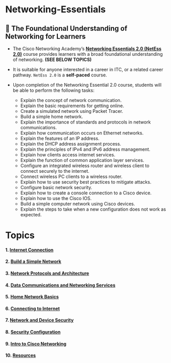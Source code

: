 # Networking-Essentials
## 📡 The Foundational Understanding of Networking for Learners

- The Cisco Networking Academy’s **[Networking Essentials 2.0 (NetEss 2.0)](https://skillsforall.com/course/networking-essentials)** course provides learners with a broad foundational understanding of networking. **(SEE BELOW TOPICS)**
<!--
- This repository is **<ins>Open For Contributions</ins>**. 

- Before contributing, ensure you have read the [CONTRIBUTING GUIDELINES](https://github.com/ShubhamJagtap2000/Networking-Essentials/blob/main/CONTRIBUTING.md).
-->

<!-- This repo is currently **<ins>under maintainance</ins>**, it will be opened for contributions soon. You can still raise issues for feature requests (but not PR). -->

- It is suitable for anyone interested in a career in ITC, or a related career pathway. `NetEss 2.0` is a **self-paced** course.

- Upon completion of the Networking Essential 2.0 course, students will be able to perform the following tasks:

    - Explain the concept of network communication.
    - Explain the basic requirements for getting online.
    - Create a simulated network using Packet Tracer.
    - Build a simple home network.
    - Explain the importance of standards and protocols in network communications.
    - Explain how communication occurs on Ethernet networks.
    - Explain the features of an IP address.
    - Explain the DHCP address assignment process.
    - Explain the principles of IPv4 and IPv6 address management.
    - Explain how clients access internet services.
    - Explain the function of common application layer services.
    - Configure an integrated wireless router and wireless client to connect securely to the internet.
    - Connect wireless PC clients to a wireless router.
    - Explain how to use security best practices to mitigate attacks.
    - Configure basic network security.
    - Explain how to create a console connection to a Cisco device.
    - Explain how to use the Cisco IOS.
    - Build a simple computer network using Cisco devices.
    - Explain the steps to take when a new configuration does not work as expected.

# Topics

#### 1. [Internet Connection](https://github.com/ShubhamJagtap2000/Networking-Essentials/tree/main/01.%20Internet%20Connection)
#### 2. [Build a Simple Network](https://github.com/ShubhamJagtap2000/Networking-Essentials/tree/main/02.%20Build%20%20a%20Simple%20Network)
#### 3. [Network Protocols and Architecture](https://github.com/ShubhamJagtap2000/Networking-Essentials/tree/main/03.%20Network%20Protocols%20and%20Architecture)
#### 4. [Data Communications and Networking Services](https://github.com/ShubhamJagtap2000/Networking-Essentials/tree/main/04.%20Data%20Communications%20and%20Network%20Services)
#### 5. [Home Network Basics](https://github.com/ShubhamJagtap2000/Networking-Essentials/tree/main/05.%20Home%20Network%20Basics)
#### 6. [Connecting to Internet](https://github.com/ShubhamJagtap2000/Networking-Essentials/tree/main/06.%20Connecting%20to%20Internet)
#### 7. [Network and Device Security](https://github.com/ShubhamJagtap2000/Networking-Essentials/tree/main/07.%20Network%20and%20Device%20Security)
#### 8. [Security Configuration](https://github.com/ShubhamJagtap2000/Networking-Essentials/tree/main/08.%20Security%20Configuration)
#### 9. [Intro to Cisco Networking](https://github.com/ShubhamJagtap2000/Networking-Essentials/tree/main/09.%20Intro%20to%20Cisco%20Networking)
#### 10. [Resources](https://github.com/ShubhamJagtap2000/Networking-Essentials/tree/main/10.%20Resources)
